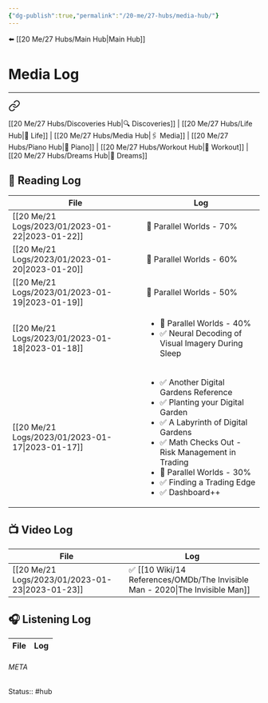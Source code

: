 ```yaml
---
{"dg-publish":true,"permalink":"/20-me/27-hubs/media-hub/"}
---
```


⬅️ [[20 Me/27 Hubs/Main Hub\|Main Hub]]

# Media Log
---

<div class="transclusion internal-embed is-loaded"><a class="markdown-embed-link" href="/20-me/27-hubs/main-hub/#f816b8" aria-label="Open link"><svg xmlns="http://www.w3.org/2000/svg" width="24" height="24" viewBox="0 0 24 24" fill="none" stroke="currentColor" stroke-width="2" stroke-linecap="round" stroke-linejoin="round" class="svg-icon lucide-link"><path d="M10 13a5 5 0 0 0 7.54.54l3-3a5 5 0 0 0-7.07-7.07l-1.72 1.71"></path><path d="M14 11a5 5 0 0 0-7.54-.54l-3 3a5 5 0 0 0 7.07 7.07l1.71-1.71"></path></svg></a><div class="markdown-embed">



[[20 Me/27 Hubs/Discoveries Hub\|🔍 Discoveries]] | [[20 Me/27 Hubs/Life Hub\|💖 Life]] | [[20 Me/27 Hubs/Media Hub\|🖇️ Media]] | [[20 Me/27 Hubs/Piano Hub\|🎹 Piano]] | [[20 Me/27 Hubs/Workout Hub\|🏃 Workout]] | [[20 Me/27 Hubs/Dreams Hub\|💭 Dreams]] 

</div></div>


## 📖 Reading Log
| File                                                | Log                                                                                                                                                                                                                                                                                  |
| --------------------------------------------------- | ------------------------------------------------------------------------------------------------------------------------------------------------------------------------------------------------------------------------------------------------------------------------------------ |
| [[20 Me/21 Logs/2023/01/2023-01-22\|2023-01-22]] | 📖 Parallel Worlds - 70%                                                                                                                                                                                                                                                             |
| [[20 Me/21 Logs/2023/01/2023-01-20\|2023-01-20]] | 📖 Parallel Worlds - 60%                                                                                                                                                                                                                                                             |
| [[20 Me/21 Logs/2023/01/2023-01-19\|2023-01-19]] | 📖 Parallel Worlds - 50%                                                                                                                                                                                                                                                             |
| [[20 Me/21 Logs/2023/01/2023-01-18\|2023-01-18]] | <ul><li>📖 Parallel Worlds - 40%</li><li>✅ Neural Decoding of Visual Imagery During Sleep</li></ul>                                                                                                                                                                                  |
| [[20 Me/21 Logs/2023/01/2023-01-17\|2023-01-17]] | <ul><li>✅ Another Digital Gardens Reference</li><li>✅ Planting your Digital Garden</li><li>✅ A Labyrinth of Digital Gardens</li><li>✅ Math Checks Out - Risk Management in Trading</li><li>📖 Parallel Worlds - 30%</li><li>✅ Finding a Trading Edge</li><li>✅ Dashboard++</li></ul> |


## 📺 Video Log
| File                                                | Log                                               |
| --------------------------------------------------- | ------------------------------------------------- |
| [[20 Me/21 Logs/2023/01/2023-01-23\|2023-01-23]] | ✅ [[10 Wiki/14 References/OMDb/The Invisible Man - 2020\|The Invisible Man]] |


## 🎧 Listening Log
| File | Log |
| ---- | --- |





###### META
Status:: #hub

